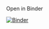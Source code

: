 Open in Binder

[![Binder](https://mybinder.org/badge_logo.svg)](https://mybinder.org/v2/gh/dasdristanta13/NLP_work/HEAD?urlpath=https%3A%2F%2Fgithub.com%2Fdasdristanta13%2FNLP_work%2Fblob%2Fmain%2FResume_Analysis%2FResume_Analysis_With_Spacy.ipynb)
